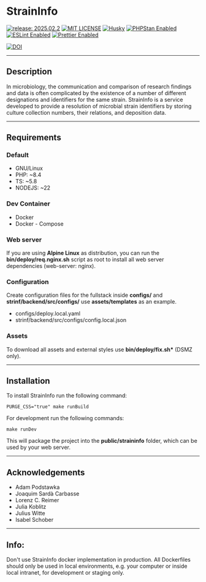 # StrainInfo

[![release: 2025.02.2](https://img.shields.io/badge/rel-2025.02.2-blue.svg?style=flat-square)](https://github.com/LeibnizDSMZ/StrainInfo)
[![MIT LICENSE](https://img.shields.io/badge/License-MIT-brightgreen.svg?style=flat-square)](https://choosealicense.com/licenses/mit/)
[![Husky](https://img.shields.io/badge/Husky-enabled-brightgreen?style=flat-square)](https://github.com/typicode/husky)
[![PHPStan Enabled](https://img.shields.io/badge/PHPStan-enabled-brightgreen.svg?style=flat-square)](https://github.com/phpstan/phpstan)
[![ESLint Enabled](https://img.shields.io/badge/ESLint-enabled-brightgreen.svg?style=flat-square)](https://github.com/eslint/eslint)
[![Prettier Enabled](https://img.shields.io/badge/Prettier-enabled-brightgreen.svg?style=flat-square)](https://github.com/prettier/prettier)

[![DOI](https://zenodo.org/badge/932778634.svg)](https://doi.org/10.5281/zenodo.14872436)

---

## Description

In microbiology, the communication and comparison of research findings and data
is often complicated by the existence of a number of different designations and
identifiers for the same strain. StrainInfo is a service developed to provide a
resolution of microbial strain identifiers by storing culture collection numbers,
their relations, and deposition data.

---

## Requirements

### Default

- GNU/Linux
- PHP: ~8.4
- TS: ~5.8
- NODEJS: ~22

### Dev Container

- Docker
- Docker - Compose

### Web server

If you are using **Alpine Linux** as distribution, you can run the **bin/deploy/req.nginx.sh** script
as root to install all web server dependencies (web-server: nginx).

### Configuration

Create configuration files for the fullstack inside **configs/** and **strinf/backend/src/configs/** use **assets/templates** as an example.

- configs/deploy.local.yaml
- strinf/backend/src/configs/config.local.json

### Assets

To download all assets and external styles use **bin/deploy/fix.sh\*** (DSMZ only).

---

## Installation

To install StrainInfo run the following command:

```shell
PURGE_CSS="true" make runBuild
```

For development run the following commands:

```shell
make runDev
```

This will package the project into the **public/straininfo** folder, which can be used by your web server.

---

## Acknowledgements

- Adam Podstawka
- Joaquim Sardà Carbasse
- Lorenz C. Reimer
- Julia Koblitz
- Julius Witte
- Isabel Schober

---

## Info:

Don't use StrainInfo docker implementation in production. All Dockerfiles should only be used in local environments, e.g. your computer or inside local intranet, for development or staging only.
